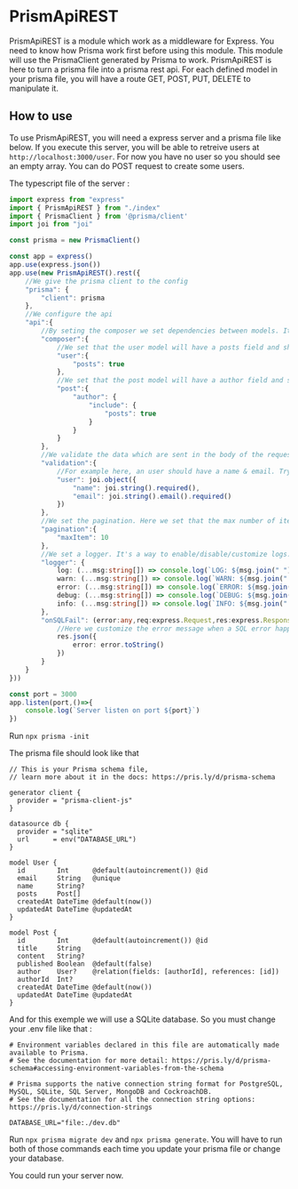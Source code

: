 # PrismApiREST
PrismApiREST is a module which work as a middleware for Express. You need to know how Prisma work first before using this module. This module will use the PrismaClient generated by Prisma to work. PrismApiREST is here to turn a prisma file into a prisma rest api. For each defined model in your prisma file, you will have a route GET, POST, PUT, DELETE to manipulate it.

## How to use
To use PrismApiREST, you will need a express server and a prisma file like below. If you execute this server, you will be able to retreive users at `http://localhost:3000/user`. For now you have no user so you should see an empty array. You can do POST request to create some users.

The typescript file of the server :
```typescript
import express from "express"
import { PrismApiREST } from "./index"
import { PrismaClient } from '@prisma/client'
import joi from "joi"

const prisma = new PrismaClient()

const app = express()
app.use(express.json())
app.use(new PrismApiREST().rest({
    //We give the prisma client to the config
    "prisma": {
        "client": prisma
    },
    //We configure the api
    "api":{
        //By seting the composer we set dependencies between models. It's the "include" of prisma. You can find more about it at https://www.prisma.io/docs/concepts/components/prisma-client/relation-queries.
        "composer":{
            //We set that the user model will have a posts field and should contain the Post model. If we don't put this, the user model will not have the posts field
            "user":{
                "posts": true
            },
            //We set that the post model will have a author field and should contain the User model. We also say that the author field should contain the posts field.
            "post":{
                "author": {
                    "include": {
                        "posts": true
                    }
                }
            }
        },
        //We validate the data which are sent in the body of the request for POST request.
        "validation":{
            //For example here, an user should have a name & email. Try to do a post request on user without it and you will receive guidance to correct
            "user": joi.object({
                "name": joi.string().required(),
                "email": joi.string().email().required()
            })
        },
        //We set the pagination. Here we set that the max number of item per page is 10. If you ask for the first page with ?p=1 in your request, you will have 10 items max
        "pagination":{
            "maxItem": 10
        },
        //We set a logger. It's a way to enable/disable/customize logs. It's optional, if not defined, no logs will be displayed
        "logger": {
            log: (...msg:string[]) => console.log(`LOG: ${msg.join(" ")}`),
            warn: (...msg:string[]) => console.log(`WARN: ${msg.join(" ")}`),
            error: (...msg:string[]) => console.log(`ERROR: ${msg.join(" ")}`),
            debug: (...msg:string[]) => console.log(`DEBUG: ${msg.join(" ")}`),
            info: (...msg:string[]) => console.log(`INFO: ${msg.join(" ")}`)
        },
        "onSQLFail": (error:any,req:express.Request,res:express.Response)=>{
            //Here we customize the error message when a SQL error happen. It's a good idea to not display SQL error to the user in release for security reason.
            res.json({
                error: error.toString()
            })
        }
    }
}))

const port = 3000
app.listen(port,()=>{
    console.log(`Server listen on port ${port}`)
})
```

Run `npx prisma -init`

The prisma file should look like that
```prisma
// This is your Prisma schema file,
// learn more about it in the docs: https://pris.ly/d/prisma-schema

generator client {
  provider = "prisma-client-js"
}

datasource db {
  provider = "sqlite"
  url      = env("DATABASE_URL")
}

model User {
  id        Int      @default(autoincrement()) @id
  email     String   @unique
  name      String?
  posts     Post[]
  createdAt DateTime @default(now())
  updatedAt DateTime @updatedAt
}

model Post {
  id        Int      @default(autoincrement()) @id
  title     String
  content   String?
  published Boolean  @default(false)
  author    User?    @relation(fields: [authorId], references: [id])
  authorId  Int?
  createdAt DateTime @default(now())
  updatedAt DateTime @updatedAt
}
```
And for this exemple we will use a SQLite database. So you must change your .env file like that :
```
# Environment variables declared in this file are automatically made available to Prisma.
# See the documentation for more detail: https://pris.ly/d/prisma-schema#accessing-environment-variables-from-the-schema

# Prisma supports the native connection string format for PostgreSQL, MySQL, SQLite, SQL Server, MongoDB and CockroachDB.
# See the documentation for all the connection string options: https://pris.ly/d/connection-strings

DATABASE_URL="file:./dev.db"
```
Run `npx prisma migrate dev` and `npx prisma generate`. You will have to run both of those commands each time you update your prisma file or change your database.

You could run your server now.
